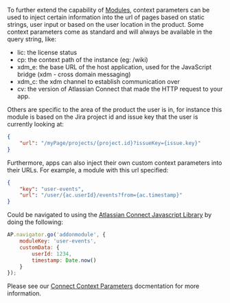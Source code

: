 To further extend the capability of [Modules](~modules), context parameters can be used to inject certain information 
into the url of pages based on static strings, user input or based on the user location in the product.  Some context 
parameters come as standard and will always be available in the query string, like:

* lic: the license status
* cp: the context path of the instance (eg: /wiki)
* xdm_e: the base URL of the host application, used for the JavaScript bridge (xdm - cross domain messaging)
* xdm_c: the xdm channel to establish communication over
* cv: the version of Atlassian Connect that made the HTTP request to your app.

Others are specific to the area of the product the user is in, for instance this module is based on the Jira 
project id and issue key that the user is currently looking at:

```json
{
    "url": "/myPage/projects/{project.id}?issueKey={issue.key}"
}
```

Furthermore, apps can also inject their own custom context parameters into their URLs.  For example, a module with this 
url 
specified:

```json
{
    "key": "user-events",
    "url": "/user/{ac.userId}/events?from={ac.timestamp}"
}
```

Could be navigated to using the [Atlassian Connect Javascript Library](~js-library) by doing the following:

```js
AP.navigator.go('addonmodule', { 
	moduleKey: 'user-events', 
    customData: {
		userId: 1234, 
        timestamp: Date.now()
	}
});
```

Please see our [Connect Context Parameters](https://developer.atlassian.com/cloud/confluence/context-parameters/) 
docmentation for more information.

